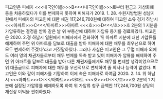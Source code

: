 피고인은 피해자 <<<내국인이름>>>B<<</내국인이름>>>로부터 현금과 가상화폐 등을 차용하였다가 이를 변제하지 못하여 피해자가 2019. 1. 28. 수원지방법원 성남지원에서 피해자의 피고인에 대한 채권 117,246,700원에 대하여 피고인 소유 경기 하남시 <<<아파트>>>C<<</아파트>>>아파트 <<<호>>>D<<</호>>>호 2분의 1 지분을 가압류하는 결정을 받아 같은 날 위 부동산에 대하여 가압류 등기를 경료하였다.
피고인은 2020. 2.경 하남시 일원에서 피해자에게 전화하여 ‘위 아파트 지분에 대한 가압류를 해제하여 주면 위 아파트를 담보로 대출을 받아 피해자에 대한 채무를 최우선으로 하여 모두 변제하여 주겠다'라고 거짓말하였다.
그러나 사실은 피고인은 그 무렵 피해자 외에도 여러 명의 채권자들로부터 채무 변제를 독촉 받고 있어 피해자가 압류를 해제하여 주면 위 아파트를 담보로 대출을 받아 다른 채권자들에게도 채무를 변제할 생각이었으므로 위 대출금으로 피해자에 대한 채무를 우선적으로 변제하여 줄 의사나 능력이 없었다.
피고인은 이와 같이 피해자를 기망하여 이에 속은 피해자로 하여금 2020. 2. 14. 위 하남시 <<<아파트>>>C<<</아파트>>>아파트 <<<호>>>D<<</호>>>호 2분의 1 지분에 설정된 가압류를 해제하도록 하여 위 가압류 청구 금액인 117,246,700원 상당의 재산상 이익을 편취하였다.